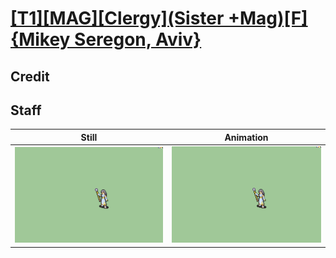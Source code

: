 # [\[T1\]\[MAG\]\[Clergy\]\(Sister +Mag\)\[F\]{Mikey Seregon, Aviv}](../)

## Credit


	
## Staff

| Still | Animation |
| :---: | :-------: |
| ![Staff still](./Staff_000.png) | ![Staff animation](./Staff.gif) |
